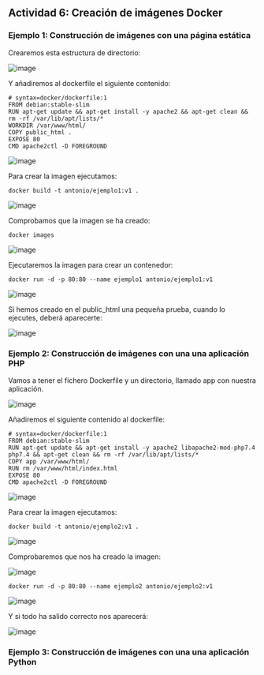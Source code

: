 ## Actividad 6: Creación de imágenes Docker

### Ejemplo 1: Construcción de imágenes con una página estática

Crearemos esta estructura de directorio:

![image](https://github.com/ElAnotio/SRI-ASIR2/assets/122453991/652b1d3a-72ed-49e3-b16e-16c31f9547ee)

Y añadiremos al dockerfile el siguiente contenido:

```
# syntax=docker/dockerfile:1
FROM debian:stable-slim
RUN apt-get update && apt-get install -y apache2 && apt-get clean && rm -rf /var/lib/apt/lists/*
WORKDIR /var/www/html/
COPY public_html .
EXPOSE 80
CMD apache2ctl -D FOREGROUND
```

![image](https://github.com/ElAnotio/SRI-ASIR2/assets/122453991/5a2bfc6c-b89d-44c7-ac7d-2b92eea5fb74)

Para crear la imagen ejecutamos:

```
docker build -t antonio/ejemplo1:v1 .
```

![image](https://github.com/ElAnotio/SRI-ASIR2/assets/122453991/1d0a75d9-385f-421d-8f43-a9fb5fdf1d7a)

Comprobamos que la imagen se ha creado:

```
docker images
```

![image](https://github.com/ElAnotio/SRI-ASIR2/assets/122453991/0425c8cb-3515-4da5-b311-56b7173d3e8f)

Ejecutaremos la imagen para crear un contenedor:

```
docker run -d -p 80:80 --name ejemplo1 antonio/ejemplo1:v1
```

![image](https://github.com/ElAnotio/SRI-ASIR2/assets/122453991/e3f8026b-2f31-4a3c-946e-6d0ea064ab7c)

Si hemos creado en el public_html una pequeña prueba, cuando lo ejecutes, deberá aparecerte:

![image](https://github.com/ElAnotio/SRI-ASIR2/assets/122453991/d87d7112-fc7b-478d-bec1-1ff5066e07de)

### Ejemplo 2: Construcción de imágenes con una una aplicación PHP

Vamos a tener el fichero Dockerfile y un directorio, llamado app con nuestra aplicación.

![image](https://github.com/ElAnotio/SRI-ASIR2/assets/122453991/bdea4991-1a59-4b77-9ecc-046b7f0ee673)

Añadiremos el siguiente contenido al dockerfile:

```
# syntax=docker/dockerfile:1
FROM debian:stable-slim
RUN apt-get update && apt-get install -y apache2 libapache2-mod-php7.4 php7.4 && apt-get clean && rm -rf /var/lib/apt/lists/*
COPY app /var/www/html/
RUN rm /var/www/html/index.html
EXPOSE 80
CMD apache2ctl -D FOREGROUND
```

![image](https://github.com/ElAnotio/SRI-ASIR2/assets/122453991/c9d421a2-6781-47dc-ac71-b49156d4afa8)

Para crear la imagen ejecutamos:

```
docker build -t antonio/ejemplo2:v1 .
```

![image](https://github.com/ElAnotio/SRI-ASIR2/assets/122453991/39722449-1bdd-412c-9094-efa80f4b8a65)

Comprobaremos que nos ha creado la imagen:

![image](https://github.com/ElAnotio/SRI-ASIR2/assets/122453991/adc97062-ac3d-4e04-a1d3-cc2632bf5886)

```
docker run -d -p 80:80 --name ejemplo2 antonio/ejemplo2:v1
```

![image](https://github.com/ElAnotio/SRI-ASIR2/assets/122453991/27c416d3-c05d-4e96-82eb-e20d6b3f6520)

Y si todo ha salido correcto nos aparecerá:

![image](https://github.com/ElAnotio/SRI-ASIR2/assets/122453991/a373e9c5-ceab-4ddc-bc53-4c8acd433462)

### Ejemplo 3: Construcción de imágenes con una una aplicación Python






